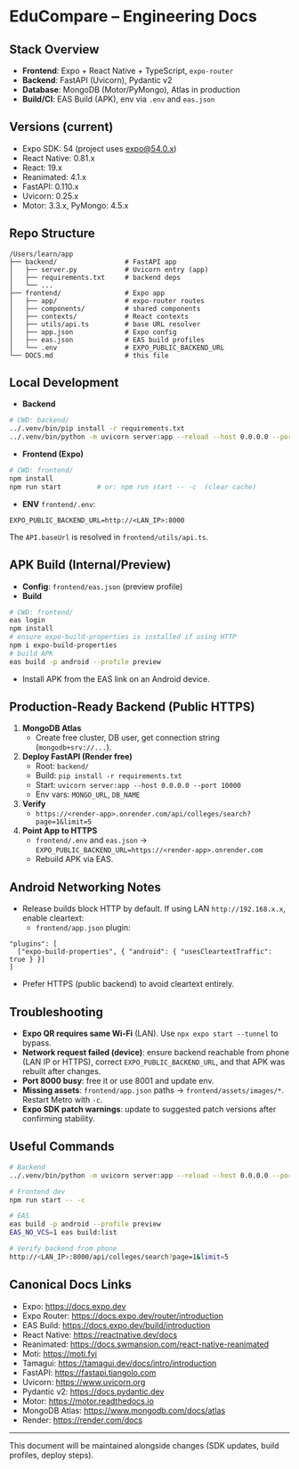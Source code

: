 # EduCompare – Engineering Docs

## Stack Overview
- **Frontend**: Expo + React Native + TypeScript, `expo-router`
- **Backend**: FastAPI (Uvicorn), Pydantic v2
- **Database**: MongoDB (Motor/PyMongo), Atlas in production
- **Build/CI**: EAS Build (APK), env via `.env` and `eas.json`

## Versions (current)
- Expo SDK: 54 (project uses expo@54.0.x)
- React Native: 0.81.x
- React: 19.x
- Reanimated: 4.1.x
- FastAPI: 0.110.x
- Uvicorn: 0.25.x
- Motor: 3.3.x, PyMongo: 4.5.x

## Repo Structure
```
/Users/learn/app
├── backend/                 # FastAPI app
│   ├── server.py            # Uvicorn entry (app)
│   ├── requirements.txt     # backend deps
│   └── ...
├── frontend/                # Expo app
│   ├── app/                 # expo-router routes
│   ├── components/          # shared components
│   ├── contexts/            # React contexts
│   ├── utils/api.ts         # base URL resolver
│   ├── app.json             # Expo config
│   ├── eas.json             # EAS build profiles
│   └── .env                 # EXPO_PUBLIC_BACKEND_URL
└── DOCS.md                  # this file
```

## Local Development
- **Backend**
```bash
# CWD: backend/
../.venv/bin/pip install -r requirements.txt
../.venv/bin/python -m uvicorn server:app --reload --host 0.0.0.0 --port 8000
```
- **Frontend (Expo)**
```bash
# CWD: frontend/
npm install
npm run start         # or: npm run start -- -c  (clear cache)
```
- **ENV**
`frontend/.env`:
```
EXPO_PUBLIC_BACKEND_URL=http://<LAN_IP>:8000
```
The `API.baseUrl` is resolved in `frontend/utils/api.ts`.

## APK Build (Internal/Preview)
- **Config**: `frontend/eas.json` (preview profile)
- **Build**
```bash
# CWD: frontend/
eas login
npm install
# ensure expo-build-properties is installed if using HTTP
npm i expo-build-properties
# build APK
eas build -p android --profile preview
```
- Install APK from the EAS link on an Android device.

## Production-Ready Backend (Public HTTPS)
1) **MongoDB Atlas**
   - Create free cluster, DB user, get connection string (`mongodb+srv://...`).
2) **Deploy FastAPI (Render free)**
   - Root: `backend/`
   - Build: `pip install -r requirements.txt`
   - Start: `uvicorn server:app --host 0.0.0.0 --port 10000`
   - Env vars: `MONGO_URL`, `DB_NAME`
3) **Verify**
   - `https://<render-app>.onrender.com/api/colleges/search?page=1&limit=5`
4) **Point App to HTTPS**
   - `frontend/.env` and `eas.json` → `EXPO_PUBLIC_BACKEND_URL=https://<render-app>.onrender.com`
   - Rebuild APK via EAS.

## Android Networking Notes
- Release builds block HTTP by default. If using LAN `http://192.168.x.x`, enable cleartext:
  - `frontend/app.json` plugin:
```
"plugins": [
  ["expo-build-properties", { "android": { "usesCleartextTraffic": true } }]
]
```
- Prefer HTTPS (public backend) to avoid cleartext entirely.

## Troubleshooting
- **Expo QR requires same Wi‑Fi** (LAN). Use `npx expo start --tunnel` to bypass.
- **Network request failed (device)**: ensure backend reachable from phone (LAN IP or HTTPS), correct `EXPO_PUBLIC_BACKEND_URL`, and that APK was rebuilt after changes.
- **Port 8000 busy**: free it or use 8001 and update env.
- **Missing assets**: `frontend/app.json` paths → `frontend/assets/images/*`. Restart Metro with `-c`.
- **Expo SDK patch warnings**: update to suggested patch versions after confirming stability.

## Useful Commands
```bash
# Backend
../.venv/bin/python -m uvicorn server:app --reload --host 0.0.0.0 --port 8000

# Frontend dev
npm run start -- -c

# EAS
eas build -p android --profile preview
EAS_NO_VCS=1 eas build:list

# Verify backend from phone
http://<LAN_IP>:8000/api/colleges/search?page=1&limit=5
```

## Canonical Docs Links
- Expo: https://docs.expo.dev
- Expo Router: https://docs.expo.dev/router/introduction
- EAS Build: https://docs.expo.dev/build/introduction
- React Native: https://reactnative.dev/docs
- Reanimated: https://docs.swmansion.com/react-native-reanimated
- Moti: https://moti.fyi
- Tamagui: https://tamagui.dev/docs/intro/introduction
- FastAPI: https://fastapi.tiangolo.com
- Uvicorn: https://www.uvicorn.org
- Pydantic v2: https://docs.pydantic.dev
- Motor: https://motor.readthedocs.io
- MongoDB Atlas: https://www.mongodb.com/docs/atlas
- Render: https://render.com/docs

---
This document will be maintained alongside changes (SDK updates, build profiles, deploy steps).
